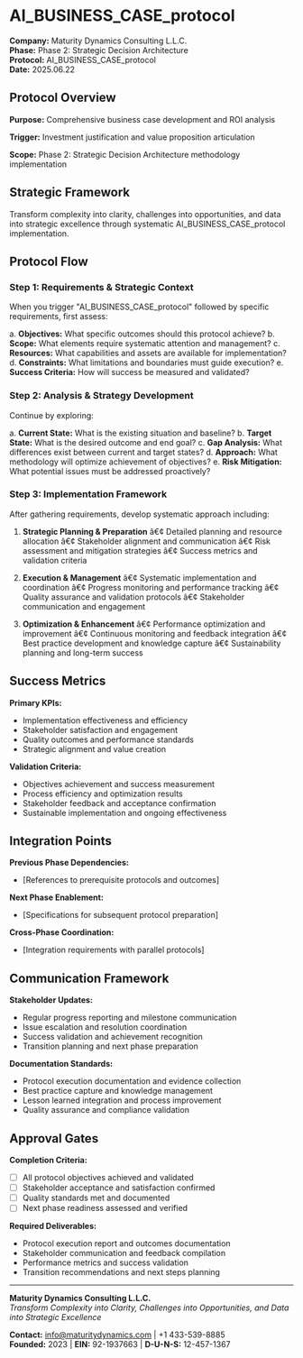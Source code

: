 ﻿# AI_BUSINESS_CASE_protocol

**Company:** Maturity Dynamics Consulting L.L.C.  
**Phase:** Phase 2: Strategic Decision Architecture  
**Protocol:** AI_BUSINESS_CASE_protocol  
**Date:** 2025.06.22  

## Protocol Overview

**Purpose:** Comprehensive business case development and ROI analysis

**Trigger:** Investment justification and value proposition articulation

**Scope:** Phase 2: Strategic Decision Architecture methodology implementation

## Strategic Framework

Transform complexity into clarity, challenges into opportunities, and data into strategic excellence through systematic AI_BUSINESS_CASE_protocol implementation.

## Protocol Flow

### Step 1: Requirements & Strategic Context
When you trigger "AI_BUSINESS_CASE_protocol" followed by specific requirements, first assess:

a. **Objectives:** What specific outcomes should this protocol achieve?
b. **Scope:** What elements require systematic attention and management?
c. **Resources:** What capabilities and assets are available for implementation?
d. **Constraints:** What limitations and boundaries must guide execution?
e. **Success Criteria:** How will success be measured and validated?

### Step 2: Analysis & Strategy Development
Continue by exploring:

a. **Current State:** What is the existing situation and baseline?
b. **Target State:** What is the desired outcome and end goal?
c. **Gap Analysis:** What differences exist between current and target states?
d. **Approach:** What methodology will optimize achievement of objectives?
e. **Risk Mitigation:** What potential issues must be addressed proactively?

### Step 3: Implementation Framework
After gathering requirements, develop systematic approach including:

1. **Strategic Planning & Preparation**
   â€¢ Detailed planning and resource allocation
   â€¢ Stakeholder alignment and communication
   â€¢ Risk assessment and mitigation strategies
   â€¢ Success metrics and validation criteria

2. **Execution & Management**
   â€¢ Systematic implementation and coordination
   â€¢ Progress monitoring and performance tracking
   â€¢ Quality assurance and validation protocols
   â€¢ Stakeholder communication and engagement

3. **Optimization & Enhancement**
   â€¢ Performance optimization and improvement
   â€¢ Continuous monitoring and feedback integration
   â€¢ Best practice development and knowledge capture
   â€¢ Sustainability planning and long-term success

## Success Metrics

**Primary KPIs:**
- Implementation effectiveness and efficiency
- Stakeholder satisfaction and engagement
- Quality outcomes and performance standards
- Strategic alignment and value creation

**Validation Criteria:**
- Objectives achievement and success measurement
- Process efficiency and optimization results
- Stakeholder feedback and acceptance confirmation
- Sustainable implementation and ongoing effectiveness

## Integration Points

**Previous Phase Dependencies:**
- [References to prerequisite protocols and outcomes]

**Next Phase Enablement:**
- [Specifications for subsequent protocol preparation]

**Cross-Phase Coordination:**
- [Integration requirements with parallel protocols]

## Communication Framework

**Stakeholder Updates:**
- Regular progress reporting and milestone communication
- Issue escalation and resolution coordination
- Success validation and achievement recognition
- Transition planning and next phase preparation

**Documentation Standards:**
- Protocol execution documentation and evidence collection
- Best practice capture and knowledge management
- Lesson learned integration and process improvement
- Quality assurance and compliance validation

## Approval Gates

**Completion Criteria:**
- [ ] All protocol objectives achieved and validated
- [ ] Stakeholder acceptance and satisfaction confirmed
- [ ] Quality standards met and documented
- [ ] Next phase readiness assessed and verified

**Required Deliverables:**
- Protocol execution report and outcomes documentation
- Stakeholder communication and feedback compilation
- Performance metrics and success validation
- Transition recommendations and next steps planning

---

**Maturity Dynamics Consulting L.L.C.**  
*Transform Complexity into Clarity, Challenges into Opportunities, and Data into Strategic Excellence*

**Contact:** info@maturitydynamics.com | +1 433-539-8885  
**Founded:** 2023 | **EIN:** 92-1937663 | **D-U-N-S:** 12-457-1367

